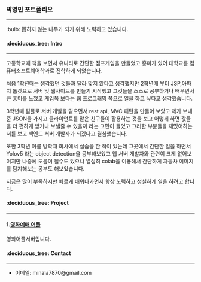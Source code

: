 <h3> 박영민 포트폴리오 </h3> 
<hr>
<p>:bulb: 뽑히지 않는 나무가 되기 위해 노력하고 있습니다.</p>
<h4>:deciduous_tree: Intro</h4>
<hr>
<p>
  고등학교때 책을 보면서 유니티로 간단한 점프게임을 만들었고 흥미가 있어 대학교를 컴퓨터소프트웨어학과로 진학하게 되었습니다.

  처음 1학년때는 생각했던 것들과 달라 맞지 않다고 생각했지만
  2학년때 부터 JSP,아파치 톰캣으로 서버 및 웹사이트를 만들기 시작했고
  그것들을 스스로 공부하거나 배우면서 큰 흥미를 느꼈고
  게임쪽 보다는 웹 프로그래밍 쪽으로 일을 하고 싶다고 생각했습니다.

  3학년때 팀플로 서버 개발을 맡으면서 rest api, MVC 패턴을 만들어 보았고
  제가 보내준 JSON을 가지고 클라이언트를 맡은 친구들이 활용하는 것을 보고
  어떻게 하면 값들을 더 편하게 받거나 보낼줄 수 있을까 라는 고민이 들었고
  그러한 부분들을 재밌어하는 저를 보고 백엔드 서버 개발자가 되겠다고 결심했습니다.

  또한 3학년 여름 방학때 회사에서 실습을 한 적이 있는데
  그곳에서 간단한 일을 하면서 Yolov5 라는 object detection을 공부해보았고
  웹 서버 개발자와 관련이 크게 없어보이지만
  나중에 도움이 될수도 있으니 열심히 colab을 이용해서 간단하게 자동차 이미지를 탐지해보는 공부도 해보았습니다.

  지금은 많이 부족하지만 빠르게 배워나가면서 항상 노력하고 성실하게 일을 하려고 합니다.
</p>
<h4>:deciduous_tree: Project</h4>
<hr>
<h4>1.<a href="https://github.com/yeongmin7870/ys_Cinema_Server">영화예매 어플</h4></p>
<a>영화어플서버입니다.</a>
<h4>:deciduous_tree: Contact</h4>
<hr>
<ul>
  <li>이메일: minala7870@gmail.com</li>
</ul>


